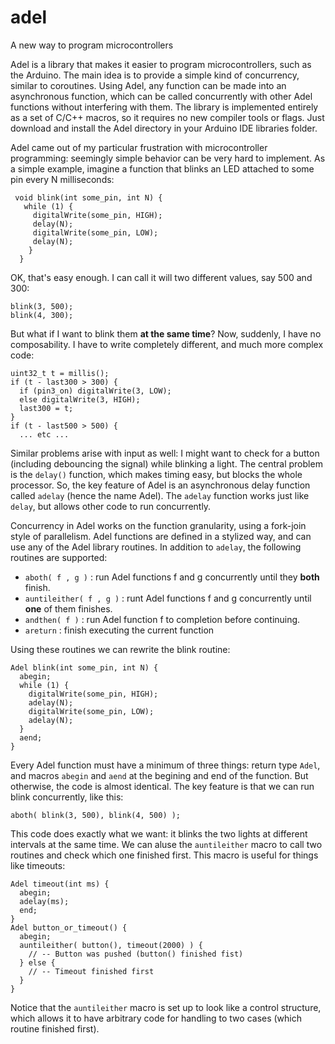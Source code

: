 # adel
A new way to program microcontrollers

Adel is a library that makes it easier to program microcontrollers, such as the Arduino. The main idea is to provide a simple kind of concurrency, similar to coroutines. Using Adel, any function can be made into an asynchronous function, which can be called concurrently with other Adel functions without interfering with them. The library is implemented entirely as a set of C/C++ macros, so it requires no new compiler tools or flags. Just download and install the Adel directory in your Arduino IDE libraries folder.

Adel came out of my particular frustration with microcontroller programming: seemingly simple behavior can be very hard to implement. As a simple example, imagine a function that blinks an LED attached to some pin every N milliseconds:

     void blink(int some_pin, int N) {
       while (1) {
         digitalWrite(some_pin, HIGH);
         delay(N);
         digitalWrite(some_pin, LOW);
         delay(N);
        }
      }

OK, that's easy enough. I can call it will two different values, say 500 and 300:

    blink(3, 500);
    blink(4, 300);

But what if I want to blink them **at the same time**? Now, suddenly, I have no composability. I have to write completely different, and much more complex code:

    uint32_t t = millis();
    if (t - last300 > 300) {
      if (pin3_on) digitalWrite(3, LOW);
      else digitalWrite(3, HIGH);
      last300 = t;
    }
    if (t - last500 > 500) {
      ... etc ...

Similar problems arise with input as well: I might want to check for a button (including debouncing the signal) while blinking a light. The central problem is the `delay()` function, which makes timing easy, but blocks the whole processor. So, the key feature of Adel is an asynchronous delay function called `adelay` (hence the name Adel). The `adelay` function works just like `delay`, but allows other code to run concurrently. 

Concurrency in Adel works on the function granularity, using a fork-join style of parallelism. Adel functions are defined in a stylized way, and can use any of the Adel library routines. In addition to `adelay`, the following routines are supported:

* `aboth( f , g )` : run Adel functions f and g concurrently until they **both** finish.
* `auntileither( f , g )` : runt Adel functions f and g concurrently until **one** of them finishes.
* `andthen( f )` : run Adel function f to completion before continuing.
* `areturn` : finish executing the current function

Using these routines we can rewrite the blink routine:

    Adel blink(int some_pin, int N) {
      abegin;
      while (1) {
        digitalWrite(some_pin, HIGH);
        adelay(N);
        digitalWrite(some_pin, LOW);
        adelay(N);
      }
      aend;
    }

Every Adel function must have a minimum of three things: return type `Adel`, and macros `abegin` and `aend` at the begining and end of the function. But otherwise, the code is almost identical. The key feature is that we can run blink concurrently, like this:

    aboth( blink(3, 500), blink(4, 500) );

This code does exactly what we want: it blinks the two lights at different intervals at the same time. We can aluse the `auntileither` macro to call two routines and check which one finished first. This macro is useful for things like timeouts:

    Adel timeout(int ms) {
      abegin;
      adelay(ms);
      end;
    }
    Adel button_or_timeout() {
      abegin;
      auntileither( button(), timeout(2000) ) {
        // -- Button was pushed (button() finished fist)
      } else {
        // -- Timeout finished first
      }
    }

Notice that the `auntileither` macro is set up to look like a control structure, which allows it to have arbitrary code for handling to two cases (which routine finished first).
